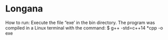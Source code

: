 # Longana
How to run:
  Execute the file “exe’ in the bin directory.
  The program was compiled in a Linux terminal with the command:
    $ g++ -std=c++14 *cpp -o exe

